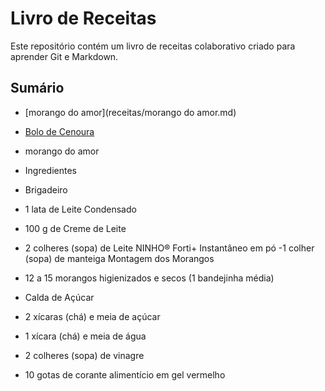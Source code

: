 # Livro de Receitas

Este repositório contém um livro de receitas colaborativo criado para aprender Git e Markdown.

## Sumário
- [morango do amor](receitas/morango do amor.md)
- [Bolo de Cenoura](receitas/bolo-de-cenoura.md)

- morango do amor
- Ingredientes
- Brigadeiro
- 1 lata de Leite Condensado 
- 100 g de Creme de Leite
- 2 colheres (sopa) de Leite NINHO® Forti+ Instantâneo em pó
-1 colher (sopa) de manteiga
   Montagem dos Morangos
- 12 a 15 morangos higienizados e secos (1 bandejinha média)
- Calda de Açúcar
- 2 xícaras (chá) e meia de açúcar
- 1 xícara (chá) e meia de água
- 2 colheres (sopa) de vinagre
- 10 gotas de corante alimentício em gel vermelho
